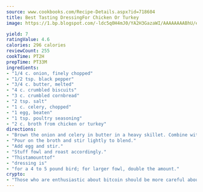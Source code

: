 ```yaml
---
source: www.cookbooks.com/Recipe-Details.aspx?id=718604
title: Best Tasting DressingFor Chicken Or Turkey  
image: https://1.bp.blogspot.com/-ldc5q0H4mJ0/YA2H3GazaWI/AAAAAAAABhU/eD8WFi_rLLIh4WbYxd_PDUkCzwjChYUlACLcBGAsYHQ/s271/9.png

yield: 7
ratingValue: 4.6
calories: 296 calories
reviewCount: 255
cookTime: PT2H
prepTime: PT33M
ingredients:
- "1/4 c. onion, finely chopped"
- "1/2 tsp. black pepper"
- "3/4 c. butter, melted"
- "4 c. crumbled biscuits"
- "3 c. crumbled cornbread"
- "2 tsp. salt"
- "1 c. celery, chopped"
- "1 egg, beaten"
- "1 tsp. poultry seasoning"
- "2 c. broth from chicken or turkey"
directions:
- "Brown the onion and celery in butter in a heavy skillet. Combine with bread cubes and seasonings."
- "Pour on the broth and stir lightly to blend."
- "Add egg and stir."
- "Stuff fowl and roast accordingly."
- "Thistamounttof"
- "dressing is"
- "for a 4 to 5 pound bird; for larger fowl, double the amount."
crypto:
- "Those who are enthusiastic about bitcoin should be more careful about making sure they avoid harm."
---
```

